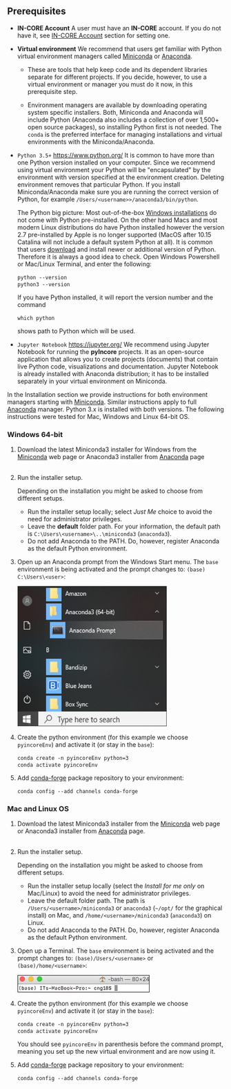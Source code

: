 ## Prerequisites

- **IN-CORE Account**
    A user must have an **IN-CORE** account. If you do not have it, see [IN-CORE Account](account) section for setting one.

- **Virtual environment**
    We recommend that users get familiar with Python virtual environment managers called [Miniconda](https://docs.conda.io/en/latest/miniconda.html) 
    or [Anaconda](https://www.anaconda.com/).

    * These are tools that help keep code and its dependent libraries separate for different projects. If you decide, however, to use 
    a virtual environment or manager you must do it now, in this prerequisite step.

    * Environment managers are available by downloading operating system specific installers. Both, Miniconda and Anaconda 
    will include Python (Anaconda also includes a collection of over 1,500+ open source packages), 
    so installing Python first is not needed. The `conda` is the preferred interface for managing installations 
    and virtual environments with the Miniconda/Anaconda.

- `Python 3.5+` <https://www.python.org/>
    It is common to have more than one Python version installed on your computer. Since we recommend using virtual environment your
    Python will be "encapsulated" by the environment with version specified at the environment creation. Deleting environment removes 
    that particular Python. 
    If you install Miniconda/Anaconda make sure you are running the correct version of Python, for example `/Users/<username>>/anaconda3/bin/python`.
    
    The Python big picture: Most out-of-the-box [Windows installations](https://wiki.python.org/moin/BeginnersGuide/Download) do not come with Python pre-installed. On the other hand Macs and most 
    modern Linux distributions do have Python installed however the version 2.7 pre-installed by Apple is no longer supported (MacOS after 10.15 Catalina
    will not include a default system Python at all). It is common that users [download](https://www.python.org/downloads) and install newer or additional version of Python. 
    Therefore it is always a good idea to check. Open Windows Powershell or Mac/Linux Terminal, and enter the following:
    ```
    python --version
    python3 --version
    ```
    If you have Python installed, it will report the version number and the command 
    ```
    which python
    ```
    shows path to Python which will be used.

- `Jupyter Notebook` <https://jupyter.org/>
    We recommend using Jupyter Notebook for running the **pyIncore** projects. It as an open-source application 
    that allows you to create projects (documents) that contain live Python code, visualizations and documentation. 
    Jupyter Notebook is already installed with Anaconda distribution; it has to be installed separately 
    in your virtual environment on Miniconda.

In the Installation section we provide instructions for both environment managers starting with [Miniconda](https://docs.conda.io/en/latest/miniconda.html). 
Similar instructions apply to full [Anaconda](https://docs.anaconda.com/anaconda/install/) manager. Python 3.x is installed with both versions. 
The following instructions were tested for Mac, Windows and Linux 64-bit OS.

### Windows 64-bit

1. Download the latest Miniconda3 installer for Windows from the [Miniconda](https://docs.conda.io/en/latest/miniconda.html) web page 
    or Anaconda3 installer from [Anaconda](https://www.anaconda.com/distribution/) page
    <br />
    <br />
2. Run the installer setup.

    Depending on the installation you might be asked to choose from different setups. 
    * Run the installer setup locally; select *Just Me* choice to avoid the need for administrator privileges. 
    * Leave the **default** folder path. For your information, the default path is `C:\Users\<username>\..\miniconda3` (`anaconda3`).
    * Do not add Anaconda to the PATH. Do, however, register Anaconda as the default Python environment.

3. Open up an Anaconda prompt from the Windows Start menu. The `base` environment is being activated and the prompt changes to: `(base) C:\Users\<user>`:

    ![Windows Menu.](images/win_prompt1.jpg)


4. Create the python environment (for this example we choose `pyincoreEnv`) and activate it (or stay in the `base`):
    ```
    conda create -n pyincoreEnv python=3
    conda activate pyincoreEnv
    ```

5. Add [conda-forge](https://conda-forge.org/) package repository to your environment:
    ```
    conda config --add channels conda-forge
    ```

### Mac and Linux OS

1. Download the latest Miniconda3 installer from the [Miniconda](https://docs.conda.io/en/latest/miniconda.html) web page 
    or Anaconda3 installer from [Anaconda](https://www.anaconda.com/distribution/) page.
    <br />
    <br />
2. Run the installer setup.

    Depending on the installation you might be asked to choose from different setups. 
    * Run the installer setup locally (select the *Install for me only* on Mac/Linux) to avoid the need for administrator privileges.
    * Leave the default folder path. The path is `/Users/<username>/miniconda3` or `anaconda3` (`~/opt/` for the graphical install) on Mac, 
    and `/home/<username>/miniconda3` (`anaconda3`) on Linux.
    * Do not add Anaconda to the PATH. Do, however, register Anaconda as the default Python environment.

3. Open up a Terminal. The `base` environment is being activated and the prompt changes to: `(base)/Users/<username>` or `(base)/home/<username>`:

    ![Environment prompt.](images/tutorials/tut1_7_env_prompt.jpg "Environment prompt")
    
4. Create the python environment (for this example we choose `pyincoreEnv`) and activate it (or stay in the `base`):
    ```
    conda create -n pyincoreEnv python=3
    conda activate pyincoreEnv
    ```
    You should see `pyincoreEnv` in parenthesis before the command prompt, meaning you set up the new virtual environment and are now using it.

5. Add [conda-forge](https://conda-forge.org/) package repository to your environment:
    ```
    conda config --add channels conda-forge
    ```
 